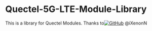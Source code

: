 # Quectel-5G-LTE-Module-Library
This is a library for Quectel Modules.
Thanks to[![GitHub](https://img.shields.io/badge/GitHub-black?style=flat&logo=GitHub)](https://github.com/iXenonN) @iXenonN

